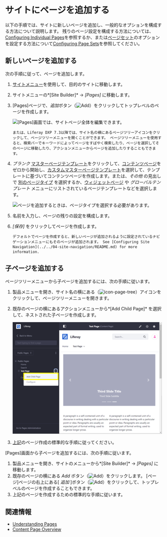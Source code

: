 # サイトにページを追加する

以下の手順では、サイトに新しいページを追加し、一般的なオプションを構成する方法について説明します。 残りのページ設定を構成する方法については、[Configuring Individual Pages](../page-settings/configuring-individual-pages.md)を参照するか、または[ページセット](../understanding-pages/understanding-pages.md#page-sets)のオプションを設定する方法について[Configuring Page Sets](../page-settings/configuring-page-sets.md)を参照してください。

## 新しいページを追加する

次の手順に従って、ページを追加します。

1.  [サイトメニュー](../../../getting-started/navigating-dxp.md#site-menu)を使用して、目的のサイトに移動します。

2.  サイトメニューの*[Site Builder]* → *[Pages]* に移動します。

3.  [Pages]ページで、*追加*ボタン（![Add](../../../images/icon-add.png)）をクリックしてトップレベルのページを作成します。

    ![[Pages]画面では、サイトページ全体を編集できます。](./adding-a-page-to-a-site/images/01.png)

    ```{tip}
    または、Liferay DXP 7.3以降では、サイト名の横にあるページツリーアイコンをクリックして、ページツリーメニューを開くことができます。 ページツリーメニューを使用すると、検索バーでキーワードによってページをすばやく検索したり、ページを選択してそのページに移動したり、アクションメニューからページを追加したりすることもできます。
    ```

4.  *ブランク* [マスターページテンプレート](../defining-headers-and-footers/master-page-templates.md)をクリックして、[コンテンツページ](../understanding-pages/understanding-pages.md#page-types)をゼロから開始し、[カスタムマスターページテンプレート](../defining-headers-and-footers/creating-a-master-page-template.md)を選択して、テンプレートに基づいてコンテンツページを作成します。または、*その他* の見出しで [別のページタイプ](../understanding-pages/other-page-types.md) を選択するか、[ウィジェットページ](../understanding-pages/understanding-pages.md#widget-pages) や *グローバルテンプレート* メニューにリストされているページテンプレートなどを選択します。

    ![ページを追加するときは、ページタイプを選択する必要があります。](./adding-a-page-to-a-site/images/04.png)

5.  名前を入力し、ページの残りの設定を構成します。

6.  *[保存]* をクリックしてページを作成します。

    ```{tip}
    デフォルトでページを作成すると、新しいページが追加されるように設定されているナビゲーションメニューにもそのページが追加されます。 See [Configuring Site Navigation](../../04-site-navigation/README.md) for more information.
    ```

## 子ページを追加する

ページツリーメニューから子ページを追加するには、次の手順に従います。

1.  製品メニューを開き、サイト名の横にある（![icon-page-tree](../../../images/icon-page-tree.png)）アイコンをクリックして、ページツリーメニューを開きます。

2.  既存のページの横にあるアクションメニューから*[Add Child Page]* を選択して、ネストされた子ページを作成します。

    ![ページツリーメニューを使用して子ページを追加する。](adding-a-page-to-a-site/images/05.png)

3.  [上記](#adding-a-new-page)のページ作成の標準的な手順に従ってください。

[Pages]画面から子ページを追加するには、次の手順に従います。

1.  製品メニューを開き、サイトのメニューから*[Site Builder]* → *[Pages]* に移動します。
2.  既存のページの横にある *Add* ボタン（![Add](../../../images/icon-add-app.png)）をクリックします。 [ページ]ページの右上にある[ *追加* ]ボタン（![Add](../../../images/icon-add.png)）をクリックして、トップレベルのページを作成することもできます。
3.  上記のページを作成するための標準的な手順に従います。

## 関連情報

  - [Understanding Pages](../understanding-pages/understanding-pages.md)
  - [Content Page Overview](../building-and-managing-content-pages/content-pages-overview.md)
